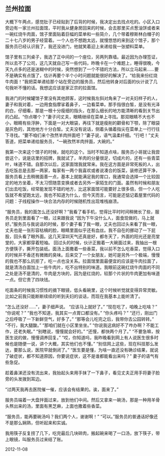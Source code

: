 ## 兰州拉面

大概下午两点，感觉肚子已经贴到了后背的时候，我决定出去找点吃的。小区入口旁边有一家兰州拉面馆，平时我从健身房回来的时候，会去那里买点葱油饼或者来一碗红烧牛肉面，馆子里面贴着巨幅的菜单和一些简介，几个带着穆斯林白帽子的二十七八岁的男子经营着。一个人也不想跑太远，就慢悠悠的来到这个馆子，那个服务员已经认识我了，我还没进门，他就笑着迎上来递给我一张塑料菜单。

馆子里有三列桌子，我选了正中间的一个座位，另两列靠墙。最近因为办理签证，所以去不了公司，这几天就自己写一些代码，昨晚卡在一个难题上，睡得很晚，今天九点多的还是迷糊中的时候，突然想到了一个不错的方法，所以立马起来……要不是确实有点饿了，估计再要个半个小时问题就能很好的解决了。“给我来份红烧牛肉面！”我把菜单递给那个站在旁边的服务员，然后他转身对后面的伙计说了几句我听不懂的话。我想这应该是家正宗的拉面馆。

我进门的时候罐馆子里没有其他顾客，这时候我左斜对角来了一对夫妇样子的人，妻子和我对着，一边用食指摩挲着鼻子，一边看菜单。那手指很白皙，是没有光泽的白，仔细看，那是一根十分瘦细的指头，在那么细长的地方能清晰的看到关节出的凸起。“你点哪个？”妻子问丈夫，眼睛继续在菜单上寻找。那双眼睛不大也不小，眼睛有些浮肿，下面是一对大眼袋，再往下就是瘦削的颧骨和下颚，除了眼袋是灰色的，其他地方十分白皙。丈夫没有说话，侧着头循着指尖在菜单上一行行往下寻找。“要不咱们来个孜然羊肉拌面吧？”妻子说，语气温柔纤细。“行吧！”丈夫答道，把菜单递给服务员，“一碗孜然羊肉拌面，大碗的。”

我第一次来这个馆子的时候，就吃的这个。当时不知道点啥，服务员小哥就让我尝尝这个，说是店里的招牌，我就试了，羊肉的分量很足，切成片的，还有一些青菜叶，味道不错。自那次以后，这家面馆我就常来。我在这方面是非常死板的人，出去吃饭总是去那一两家，每家有一两个我喜欢或者说凑合的饭菜，装修还算干净，服务员看上去稍微面善一点，基本上就能满足我的胃口，我通常会选择一个比较固定的地方坐着，不太习惯随意变换或者去另外一家陌生的门面。虽然有时候和朋友们出去吃饭，经常能发现不错的地方，比这家面馆可能要好上很多倍，但一个人吃饭就不希望跑太远，我也不知道为什么，但今天而言，可能是还惦记着屋里代码的问题：子线程操作一块合法内存的时候随机性出现堆栈崩溃。

“服务员，我的面怎么还没好啊？”我看了看手机，觉得比平时时间稍微长了些，服务员走到里面看了一眼，过来跟我说 “因为下午没什么人，面食现做的，马上就好。”服务员与我说话的时候，那个妻子看了我一眼，丈夫也回过头来看了我一眼，丈夫也是一张形容枯槁的脸，眼睛里面似乎还有血丝。我不自在的挪动了一下屁股，回头看了眼外面。这几天深圳天气还真是好，都冬天了，外面的阳光还是亮堂堂的，大家都穿着短袖。 回过头的时候，伙计正搬着一大碗面过来，我抽出一根方便筷子，撕开包装纸。面汤上面撒着一些香菜，我以前不怎么吃香菜，觉得入口的时候并不香还有微微的臭味。后来交了一个女朋友，她可是另外一个极端，慢慢的我也不那么抗拒了，吃一点也没关系。拉面馆里面最便宜的应该是牛肉拉面了，就是清汤白面加上一些牛肉片，吃不出特别的味道。我眼前这碗红烧牛肉面的不同之处是汤不是清的，牛肉是方块的，因为是红烧的，较那个片状的牛肉更加有味道一点。但它贵了四块钱。

吃面条的时候我习惯性的摘下眼镜，低头看碗里，这个时候听觉就变得异常灵敏。比如之前我只能断断续续的听到夫妇的谈话，而现在我基本上能听清了。

“怎么还没好……”，妻子细声说。 
“应该马上就好了。” 
“现在吃了，咱晚上吃啥？”
“你说呢？” 
“我也不知道，我其实一点胃口都没有。” 
“你头疼吗？” 
“还行，刚出门之后呼吸了一下新鲜空气，好多了。” 
“那等会儿吃完之后，我带你去公园转转。” 
“不行，我大腿酸。” 
“那咱们就在小区里坐坐。”
“你说我这病好不了咋办啊？不能工作，还老失眠。” 
“别瞎说，慢慢就会好的。” 
“还慢，都快两个月了。” 
“不要急嘛，按医生说的做，慢慢调养回复。” 
“哎，你知道吗，我昨晚看到网上有人说医生很多时候也是随便一说，讲个大概，其实他们也不懂。” 
“别信网上这些，现在科技那么发达，要那么说，医院早就倒闭了。” 
“医生要是懂，为啥一直还没有确诊结果，就说了破症状，都不知道原因，你要说症状，这不是谁都能看出来吗？” 妻子的语气有些急促。

趁着鼻涕还没有流出来，我抬起头来用手抹了一下鼻子，看见丈夫正用手将妻子脸旁的头发拨到耳边。

“过两天我再去医院催一催，应该会有结果的。诶，面来了。”

服务员端着一大盘拌面过来，放到他们中间。然后又拿来一碗汤，那是一种用羊骨头熬出来的汤，里面有黑芝麻，上面也撒着些香菜。

“服务员，能再要碗汤吗？我们两个人，谢谢啊！” 
“可以。”服务员的普通话好像还不是那么娴熟，但听起来和实诚。

我用筷子反复捞了几下，吃完最后几块碎肉，搬起碗来喝了一口汤，放下筷子，带上眼镜，叫服务员过来结了账。

2012-11-08